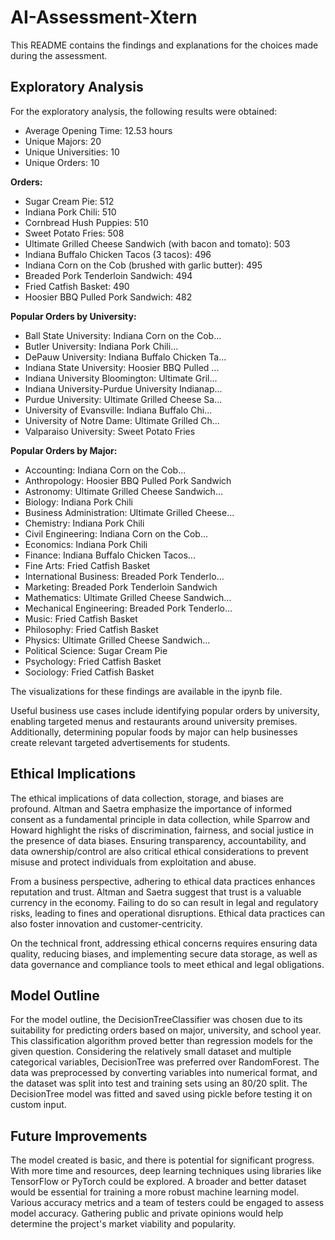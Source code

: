 # AI-Assessment-Xtern

This README contains the findings and explanations for the choices made during the assessment.

## Exploratory Analysis

For the exploratory analysis, the following results were obtained:

- Average Opening Time: 12.53 hours
- Unique Majors: 20
- Unique Universities: 10
- Unique Orders: 10

**Orders:**

- Sugar Cream Pie: 512
- Indiana Pork Chili: 510
- Cornbread Hush Puppies: 510
- Sweet Potato Fries: 508
- Ultimate Grilled Cheese Sandwich (with bacon and tomato): 503
- Indiana Buffalo Chicken Tacos (3 tacos): 496
- Indiana Corn on the Cob (brushed with garlic butter): 495
- Breaded Pork Tenderloin Sandwich: 494
- Fried Catfish Basket: 490
- Hoosier BBQ Pulled Pork Sandwich: 482

**Popular Orders by University:**

- Ball State University: Indiana Corn on the Cob...
- Butler University: Indiana Pork Chili...
- DePauw University: Indiana Buffalo Chicken Ta...
- Indiana State University: Hoosier BBQ Pulled ...
- Indiana University Bloomington: Ultimate Gril...
- Indiana University-Purdue University Indianap...
- Purdue University: Ultimate Grilled Cheese Sa...
- University of Evansville: Indiana Buffalo Chi...
- University of Notre Dame: Ultimate Grilled Ch...
- Valparaiso University: Sweet Potato Fries

**Popular Orders by Major:**

- Accounting: Indiana Corn on the Cob...
- Anthropology: Hoosier BBQ Pulled Pork Sandwich
- Astronomy: Ultimate Grilled Cheese Sandwich...
- Biology: Indiana Pork Chili
- Business Administration: Ultimate Grilled Cheese...
- Chemistry: Indiana Pork Chili
- Civil Engineering: Indiana Corn on the Cob...
- Economics: Indiana Pork Chili
- Finance: Indiana Buffalo Chicken Tacos...
- Fine Arts: Fried Catfish Basket
- International Business: Breaded Pork Tenderlo...
- Marketing: Breaded Pork Tenderloin Sandwich
- Mathematics: Ultimate Grilled Cheese Sandwich...
- Mechanical Engineering: Breaded Pork Tenderlo...
- Music: Fried Catfish Basket
- Philosophy: Fried Catfish Basket
- Physics: Ultimate Grilled Cheese Sandwich...
- Political Science: Sugar Cream Pie
- Psychology: Fried Catfish Basket
- Sociology: Fried Catfish Basket

The visualizations for these findings are available in the ipynb file.

Useful business use cases include identifying popular orders by university, enabling targeted menus and restaurants around university premises. Additionally, determining popular foods by major can help businesses create relevant targeted advertisements for students.

## Ethical Implications

The ethical implications of data collection, storage, and biases are profound. Altman and Saetra emphasize the importance of informed consent as a fundamental principle in data collection, while Sparrow and Howard highlight the risks of discrimination, fairness, and social justice in the presence of data biases. Ensuring transparency, accountability, and data ownership/control are also critical ethical considerations to prevent misuse and protect individuals from exploitation and abuse.

From a business perspective, adhering to ethical data practices enhances reputation and trust. Altman and Saetra suggest that trust is a valuable currency in the economy. Failing to do so can result in legal and regulatory risks, leading to fines and operational disruptions. Ethical data practices can also foster innovation and customer-centricity.

On the technical front, addressing ethical concerns requires ensuring data quality, reducing biases, and implementing secure data storage, as well as data governance and compliance tools to meet ethical and legal obligations.

## Model Outline

For the model outline, the DecisionTreeClassifier was chosen due to its suitability for predicting orders based on major, university, and school year. This classification algorithm proved better than regression models for the given question. Considering the relatively small dataset and multiple categorical variables, DecisionTree was preferred over RandomForest. The data was preprocessed by converting variables into numerical format, and the dataset was split into test and training sets using an 80/20 split. The DecisionTree model was fitted and saved using pickle before testing it on custom input.

## Future Improvements

The model created is basic, and there is potential for significant progress. With more time and resources, deep learning techniques using libraries like TensorFlow or PyTorch could be explored. A broader and better dataset would be essential for training a more robust machine learning model. Various accuracy metrics and a team of testers could be engaged to assess model accuracy. Gathering public and private opinions would help determine the project's market viability and popularity.

